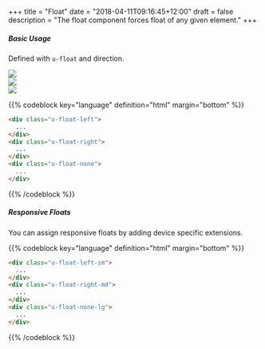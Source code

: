 +++
title = "Float"
date = "2018-04-11T09:16:45+12:00"
draft = false
description = "The float component forces float of any given element."
+++

##### Basic Usage

Defined with `u-float` and direction.

<div class="row margin-bottom:2">
  <div class="item -span-6">
    <div class="s-thumb u-float-left">
      <img src="https://placeimg.com/500/500/people">
    </div>
  </div>
</div>
<div class="row margin-bottom:2">
  <div class="item -span-6">
    <div class="s-thumb u-float-right">
      <img src="https://placeimg.com/500/500/people">
    </div>
  </div>
</div>
<div class="row margin-bottom:2">
  <div class="item -span-6">
    <div class="s-thumb u-float-none">
      <img src="https://placeimg.com/500/500/people">
    </div>
  </div>
</div>

{{% codeblock key="language" definition="html" margin="bottom" %}}
```html
<div class="u-float-left">
  ...
</div>
<div class="u-float-right">
  ...
</div>
<div class="u-float-none">
  ...
</div>
```
{{% /codeblock %}}

##### Responsive Floats

You can assign responsive floats by adding device specific extensions.

{{% codeblock key="language" definition="html" margin="bottom" %}}
```html
<div class="u-float-left-sm">
  ...
</div>
<div class="u-float-right-md">
  ...
</div>
<div class="u-float-none-lg">
  ...
</div>
```
{{% /codeblock %}}
